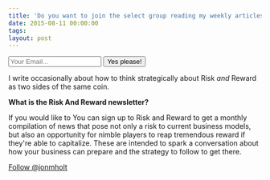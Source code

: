 ```yaml
---
title: 'Do you want to join the select group reading my weekly articles about on entrepreneurship, strategy & critical thought?'
date: 2015-08-11 00:00:00 
tags: 
layout: post
---
```

<div class="newsletter">

<form action="//twentyfivetwenty.us9.list-manage.com/subscribe/post?u=e3d5c70b38a966cb27cb923d1&amp;id=1b0fd8cf0a" method="post" id="mc-embedded-subscribe-form" name="mc-embedded-subscribe-form" class="validate" target="_blank" novalidate>
          <div class="signup">
            <input type="text" placeholder="Your Email..." name="EMAIL" id="mce-EMAIL">
            <input type="hidden" name="LOCATION" id="LOCATION" value="newsletter">
            <button type="submit" class="set">Yes please!</button>
        </div>
</form>
</div>

I write occasionally about how to think strategically about Risk _and_ Reward as two sides of the same coin.

**What is the Risk And Reward newsletter?**

If you would like to You can sign up to Risk and Reward to get a monthly compilation of news that pose not only a risk to current business models, but also an opportunity for nimble players to reap tremendous reward if they're able to capitalize.  These are intended to spark a conversation about how your business can prepare and the strategy to follow to get there.

<p>
    <a class="twitter-follow-button" href="https://twitter.com/jonmholt">Follow @jonmholt</a>
    </p>

